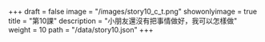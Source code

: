 +++
draft = false 
image = "/images/story10_c_t.png" 
showonlyimage = true 
title = "第10課" 
description = "小朋友還沒有把事情做好，我可以怎樣做"
weight = 10 
path = "/data/story10.json" 
+++
